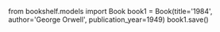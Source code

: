 from bookshelf.models import Book
book1 = Book(title='1984', author='George Orwell', publication_year=1949)
book1.save()